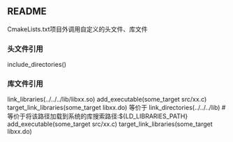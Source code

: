 ## README
CmakeLists.txt项目外调用自定义的头文件、库文件

### 头文件引用
include_directories()

### 库文件引用
link_libraries(../../../lib/libxx.so)
add_executable(some_target src/xx.c)
target_link_libraries(some_target libxx.do)
等价于
link_directories(../../../lib)  # 等价于将该路径加载到系统的库搜索路径:${LD_LIBRARIES_PATH}
add_executable(some_target src/xx.c)
target_link_libraries(some_target libxx.do)
